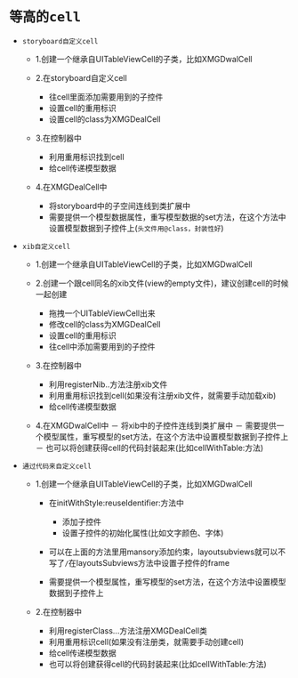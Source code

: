 # `等高的cell`

* `storyboard自定义cell`

  * 1.创建一个继承自UITableViewCell的子类，比如XMGDwalCell
  * 2.在storyboard自定义cell
    * 往cell里面添加需要用到的子控件 
    * 设置cell的重用标识
    * 设置cell的class为XMGDealCell

  * 3.在控制器中
    * 利用重用标识找到cell
    * 给cell传递模型数据

  * 4.在XMGDealCell中
    * 将storyboard中的子空间连线到类扩展中
    * 需要提供一个模型数据属性，重写模型数据的set方法，在这个方法中设置模型数据到子控件上\(`头文件用@class，封装性好`\)


* `xib自定义cell`

  * 1.创建一个继承自UITableViewCell的子类，比如XMGDwalCell
  * 2.创建一个跟cell同名的xib文件\(view的empty文件\)，建议创建cell的时候一起创建
    * 拖拽一个UITableViewCell出来
    * 修改cell的class为XMGDealCell
    * 设置cell的重用标识
    * 往cell中添加需要用到的子控件

  * 3.在控制器中
    * 利用registerNib..方法注册xib文件
    * 利用重用标识找到cell\(如果没有注册xib文件，就需要手动加载xib\)
    * 给cell传递模型数据

  * 4.在XMGDwalCell中
      － 将xib中的子控件连线到类扩展中
      － 需要提供一个模型属性，重写模型的set方法，在这个方法中设置模型数据到子控件上
      － 也可以将创建获得cell的代码封装起来\(比如cellWithTable:方法\)

* `通过代码来自定义cell`
  * 1.创建一个继承自UITableViewCell的子类，比如XMGDwalCell
    * 在initWithStyle:reuseIdentifier:方法中
      * 添加子控件
      * 设置子控件的初始化属性\(比如文字颜色、字体\)

    * 可以在上面的方法里用mansory添加约束，layoutsubviews就可以不写了`/`在layoutsSubviews方法中设置子控件的frame
    * 需要提供一个模型属性，重写模型的set方法，在这个方法中设置模型数据到子控件上

  * 2.在控制器中
    * 利用registerClass...方法注册XMGDealCell类
    * 利用重用标识cell\(如果没有注册类，就需要手动创建cell\)
    * 给cell传递模型数据
    * 也可以将创建获得cell的代码封装起来\(比如cellWithTable:方法\)



